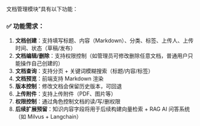 文档管理模块”具有以下功能：

### ✅ 功能需求：
1. **文档创建**：支持填写标题、内容（Markdown）、分类、标签、上传人、上传时间、状态（草稿/发布）
2. **文档编辑/删除**：支持权限控制（如管理员可修改删除任意文档，普通用户只能操作自己创建的）
3. **文档查询**：支持分页 + 关键词模糊搜索（标题/内容/标签）
4. **文档预览**：前端支持 Markdown 渲染
5. **版本控制**：修改文档会保留历史版本，可回退
6. **上传附件**：支持上传附件（PDF、图片等）
7. **权限控制**：通过角色控制文档的读/写/删权限
8. **后续扩展预留**：知识内容字段将用于后续构建向量检索 + RAG AI 问答系统（如 Milvus + Langchain）